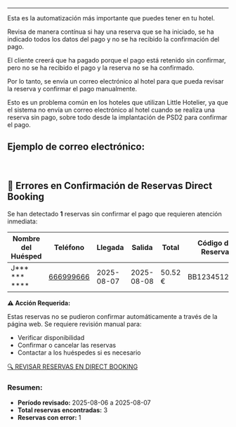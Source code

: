 ---
Esta es la automatización más importante que puedes tener en tu hotel.

Revisa de manera contínua si hay una reserva que se ha iniciado, se ha indicado todos los datos del pago y no se ha recibido la confirmación del pago.

El cliente creerá que ha pagado porque el pago está retenido sin confirmar, pero no se ha recibido el pago y la reserva no se ha confirmado.

Por lo tanto, se envía un correo electrónico al hotel para que pueda revisar la reserva y confirmar el pago manualmente.

Esto es un problema común en los hoteles que utilizan Little Hotelier, ya que el sistema no envía un correo electrónico al hotel cuando se realiza una reserva sin pago, sobre todo desde la implantación de PSD2 para confirmar el pago.

## Ejemplo de correo electrónico:
  
<br>
  
## 🚨 Errores en Confirmación de Reservas Direct Booking

Se han detectado **1** reservas sin confirmar el pago que requieren atención inmediata:

| Nombre del Huésped | Teléfono | Llegada | Salida | Total | Código de Reserva |
| --- | --- | --- | --- | --- | --- |
| J*** *** **** | [666999666](tel:666999666 "tel:666999666") | 2025-08-07 | 2025-08-08 | 50.52 € | BB1234512345 |

**⚠️ Acción Requerida:**

Estas reservas no se pudieron confirmar automáticamente a través de la página web. Se requiere revisión manual para:

*   Verificar disponibilidad
*   Confirmar o cancelar las reservas
*   Contactar a los huéspedes si es necesario

[🔍 REVISAR RESERVAS EN DIRECT BOOKING](#)

### Resumen:

*   **Período revisado:** 2025-08-06 a 2025-08-07
*   **Total reservas encontradas:** 3
*   **Reservas con error:** 1